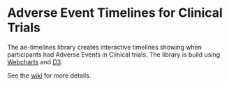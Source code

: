 # Adverse Event Timelines for Clinical Trials
The ae-timelines library creates interactive timelines showing when participants had Adverse Events in Clinical trials. The library is build using [Webcharts](https://github.com/RhoInc/Webcharts) and [D3](https://www.d3js.org). 

See the [wiki](https://github.com/RhoInc/se-ae-timelines/wiki) for more details.
